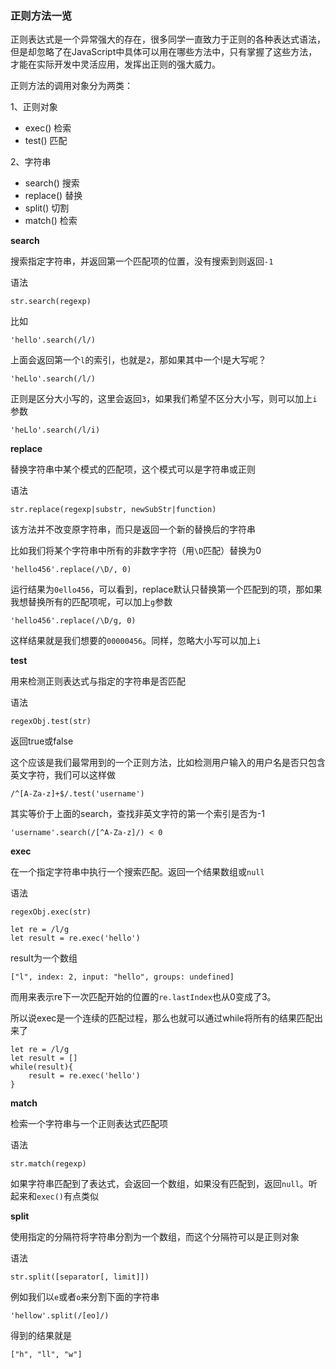 ### 正则方法一览

正则表达式是一个异常强大的存在，很多同学一直致力于正则的各种表达式语法，但是却忽略了在JavaScript中具体可以用在哪些方法中，只有掌握了这些方法，才能在实际开发中灵活应用，发挥出正则的强大威力。

正则方法的调用对象分为两类：

1、正则对象

* exec() 检索
* test() 匹配

2、字符串

* search() 搜索
* replace() 替换
* split() 切割
* match() 检索

**search**

搜索指定字符串，并返回第一个匹配项的位置，没有搜索到则返回`-1`

语法

```
str.search(regexp)
```

比如

```
'hello'.search(/l/)
```

上面会返回第一个`l`的索引，也就是`2`，那如果其中一个l是大写呢？

```
'heLlo'.search(/l/)
```

正则是区分大小写的，这里会返回`3`，如果我们希望不区分大小写，则可以加上`i`参数

```
'heLlo'.search(/l/i)
```

**replace**

替换字符串中某个模式的匹配项，这个模式可以是字符串或正则

语法

```
str.replace(regexp|substr, newSubStr|function)
```

该方法并不改变原字符串，而只是返回一个新的替换后的字符串

比如我们将某个字符串中所有的非数字字符（用`\D`匹配）替换为0

```
'hello456'.replace(/\D/, 0)
```

运行结果为`0ello456`，可以看到，replace默认只替换第一个匹配到的项，那如果我想替换所有的匹配项呢，可以加上`g`参数

```
'hello456'.replace(/\D/g, 0)
```

这样结果就是我们想要的`00000456`。同样，忽略大小写可以加上`i`

**test**

用来检测正则表达式与指定的字符串是否匹配

语法

```
regexObj.test(str)
```

返回true或false

这个应该是我们最常用到的一个正则方法，比如检测用户输入的用户名是否只包含英文字符，我们可以这样做

```
/^[A-Za-z]+$/.test('username')
```

其实等价于上面的search，查找非英文字符的第一个索引是否为-1

```
'username'.search(/[^A-Za-z]/) < 0
```

**exec**

在一个指定字符串中执行一个搜索匹配。返回一个结果数组或`null`

语法

```
regexObj.exec(str)
```

```
let re = /l/g
let result = re.exec('hello')
```

result为一个数组

```
["l", index: 2, input: "hello", groups: undefined]
```

而用来表示re下一次匹配开始的位置的`re.lastIndex`也从0变成了3。

所以说exec是一个连续的匹配过程，那么也就可以通过while将所有的结果匹配出来了

```
let re = /l/g
let result = []
while(result){
    result = re.exec('hello')
}
```

**match**

检索一个字符串与一个正则表达式匹配项

语法

```
str.match(regexp)
```

如果字符串匹配到了表达式，会返回一个数组，如果没有匹配到，返回`null`。听起来和`exec()`有点类似

**split**

使用指定的分隔符将字符串分割为一个数组，而这个分隔符可以是正则对象

语法

```
str.split([separator[, limit]])
```

例如我们以`e`或者`o`来分割下面的字符串

```
'hellow'.split(/[eo]/)
```

得到的结果就是

```
["h", "ll", "w"]
```